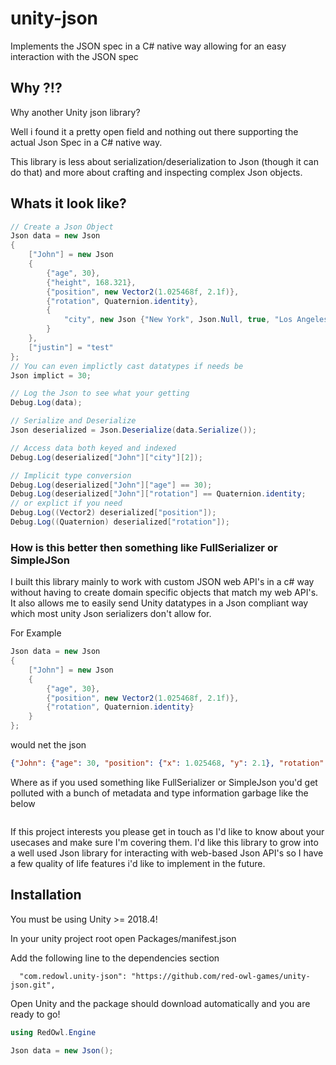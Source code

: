 # unity-json
Implements the JSON spec in a C# native way allowing for an easy interaction with the JSON spec 

## Why ?!?

Why another Unity json library?

Well i found it a pretty open field and nothing out there supporting the actual Json Spec in a C# native way.

This library is less about serialization/deserialization to Json (though it can do that) and more about crafting
and inspecting complex Json objects.

## Whats it look like?

```cs
// Create a Json Object
Json data = new Json
{
    ["John"] = new Json
    {
        {"age", 30},
        {"height", 168.321},
        {"position", new Vector2(1.025468f, 2.1f)},
        {"rotation", Quaternion.identity},
        {
            "city", new Json {"New York", Json.Null, true, "Los Angeles"}
        }
    },
    ["justin"] = "test"
};
// You can even implictly cast datatypes if needs be
Json implict = 30;

// Log the Json to see what your getting
Debug.Log(data);

// Serialize and Deserialize
Json deserialized = Json.Deserialize(data.Serialize());

// Access data both keyed and indexed
Debug.Log(deserialized["John"]["city"][2]);

// Implicit type conversion
Debug.Log(deserialized["John"]["age"] == 30);
Debug.Log(deserialized["John"]["rotation"] == Quaternion.identity;
// or explict if you need
Debug.Log((Vector2) deserialized["position"]);
Debug.Log((Quaternion) deserialized["rotation"]);
```

### How is this better then something like FullSerializer or SimpleJSon

I built this library mainly to work with custom JSON web API's in a c# way without having to create
domain specific objects that match my web API's.  It also allows me to easily send Unity datatypes in a 
Json compliant way which most unity Json serializers don't allow for.

For Example

```cs
Json data = new Json
{
    ["John"] = new Json
    {
        {"age", 30},
        {"position", new Vector2(1.025468f, 2.1f)},
        {"rotation", Quaternion.identity}
    }
};
```

would net the json

```json
{"John": {"age": 30, "position": {"x": 1.025468, "y": 2.1}, "rotation": {"x": 0, "y": 0, "z": 0, "w": 1}}}
```

Where as if you used something like FullSerializer or SimpleJson you'd get polluted with a bunch of metadata
and type information garbage like the below

```json

```

If this project interests you please get in touch as I'd like to know about your usecases and make sure
I'm covering them.  I'd like this library to grow into a well used Json library for interacting with
web-based Json API's so I have a few quality of life features i'd like to implement in the future.

## Installation

You must be using Unity >= 2018.4!

In your unity project root open Packages/manifest.json

Add the following line to the dependencies section

```
  "com.redowl.unity-json": "https://github.com/red-owl-games/unity-json.git",
```

Open Unity and the package should download automatically and you are ready to go!

```cs
using RedOwl.Engine

Json data = new Json();
```

